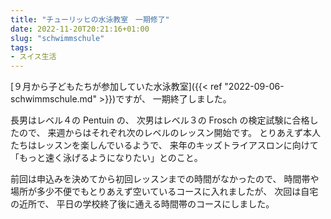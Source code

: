 ```yaml
---
title: "チューリッヒの水泳教室　一期修了"
date: 2022-11-20T20:21:16+01:00
slug: "schwimmschule"
tags:
- スイス生活
---
```

[９月から子どもたちが参加していた水泳教室]({{< ref "2022-09-06-schwimmschule.md" >}})ですが、
一期終了しました。

長男はレベル４の Pentuin の、
次男はレベル３の Frosch の検定試験に合格したので、
来週からはそれぞれ次のレベルのレッスン開始です。
とりあえず本人たちはレッスンを楽しんでいるようで、
来年のキッズトライアスロンに向けて「もっと速く泳げるようになりたい」とのこと。

前回は申込みを決めてから初回レッスンまでの時間がなかったので、
時間帯や場所が多少不便でもとりあえず空いているコースに入れましたが、
次回は自宅の近所で、
平日の学校終了後に通える時間帯のコースにしました。
